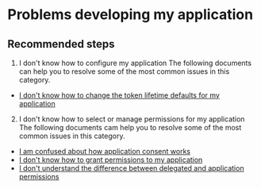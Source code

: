 <properties
  pageTitle="Problems developing my application"
  description="Problems developing my application"
  service="microsoft.aad"
  resource="Microsoft_AAD_IAM"
  authors="asteen"
  selfHelpType="resource"
  supportTopicIds=""
  productPesIds="14785"
  cloudEnvironments="public"
  resourceTags="registeredapps_allapps_button, registeredapps_singleapp_properties"
  displayOrder="2508"
 />

# Problems developing my application

## **Recommended steps**
1. I don't know how to configure my application
  The following documents can help you to resolve some of the most common issues in this category.
  * [I don't know how to change the token lifetime defaults for my application](https://docs.microsoft.com/azure/active-directory/troubleshoot-application-dev-registration-config-change-token-lifetime-how-to/?WT.mc_id=UI_AAD_Registered_Apps_SupportOrTroubleshooting)

2. I don't know how to select or manage permissions for my application
  The following documents cam help you to resolve some of the most common issues in this category.
  * [I am confused about how application consent works](https://docs.microsoft.com/azure/active-directory/troubleshoot-application-dev-consent-framework/?WT.mc_id=UI_AAD_Registered_Apps_SupportOrTroubleshooting)
  * [I don't know how to grant permissions to my application](https://docs.microsoft.com/azure/active-directory/troubleshoot-application-dev-registration-config-grant-permissions-how-to/?WT.mc_id=UI_AAD_Registered_Apps_SupportOrTroubleshooting)
  * [I don't understand the difference between delegated and application permissions](https://docs.microsoft.com/azure/active-directory/troubleshoot-application-dev-delegated-and-app-perms/?WT.mc_id=UI_AAD_Registered_Apps_SupportOrTroubleshooting)
